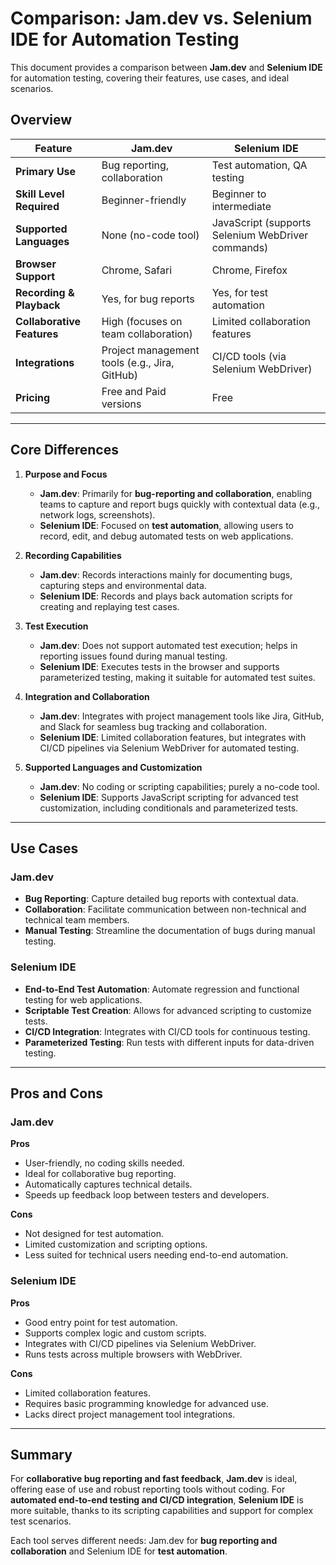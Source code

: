 # Comparison: Jam.dev vs. Selenium IDE for Automation Testing

This document provides a comparison between **Jam.dev** and **Selenium IDE** for automation testing, covering their features, use cases, and ideal scenarios.

## Overview

| Feature                    | Jam.dev                                 | Selenium IDE                                       |
|----------------------------|-----------------------------------------|----------------------------------------------------|
| **Primary Use**            | Bug reporting, collaboration            | Test automation, QA testing                        |
| **Skill Level Required**    | Beginner-friendly                      | Beginner to intermediate                           |
| **Supported Languages**     | None (no-code tool)                    | JavaScript (supports Selenium WebDriver commands)  |
| **Browser Support**         | Chrome, Safari                         | Chrome, Firefox                                    |
| **Recording & Playback**    | Yes, for bug reports                   | Yes, for test automation                           |
| **Collaborative Features**  | High (focuses on team collaboration)   | Limited collaboration features                     |
| **Integrations**            | Project management tools (e.g., Jira, GitHub) | CI/CD tools (via Selenium WebDriver)       |
| **Pricing**                 | Free and Paid versions                 | Free                                               |

---

## Core Differences

1. **Purpose and Focus**
   - **Jam.dev**: Primarily for **bug-reporting and collaboration**, enabling teams to capture and report bugs quickly with contextual data (e.g., network logs, screenshots).
   - **Selenium IDE**: Focused on **test automation**, allowing users to record, edit, and debug automated tests on web applications.

2. **Recording Capabilities**
   - **Jam.dev**: Records interactions mainly for documenting bugs, capturing steps and environmental data.
   - **Selenium IDE**: Records and plays back automation scripts for creating and replaying test cases.

3. **Test Execution**
   - **Jam.dev**: Does not support automated test execution; helps in reporting issues found during manual testing.
   - **Selenium IDE**: Executes tests in the browser and supports parameterized testing, making it suitable for automated test suites.

4. **Integration and Collaboration**
   - **Jam.dev**: Integrates with project management tools like Jira, GitHub, and Slack for seamless bug tracking and collaboration.
   - **Selenium IDE**: Limited collaboration features, but integrates with CI/CD pipelines via Selenium WebDriver for automated testing.

5. **Supported Languages and Customization**
   - **Jam.dev**: No coding or scripting capabilities; purely a no-code tool.
   - **Selenium IDE**: Supports JavaScript scripting for advanced test customization, including conditionals and parameterized tests.

---

## Use Cases

### Jam.dev
- **Bug Reporting**: Capture detailed bug reports with contextual data.
- **Collaboration**: Facilitate communication between non-technical and technical team members.
- **Manual Testing**: Streamline the documentation of bugs during manual testing.

### Selenium IDE
- **End-to-End Test Automation**: Automate regression and functional testing for web applications.
- **Scriptable Test Creation**: Allows for advanced scripting to customize tests.
- **CI/CD Integration**: Integrates with CI/CD tools for continuous testing.
- **Parameterized Testing**: Run tests with different inputs for data-driven testing.

---

## Pros and Cons

### Jam.dev

**Pros**
- User-friendly, no coding skills needed.
- Ideal for collaborative bug reporting.
- Automatically captures technical details.
- Speeds up feedback loop between testers and developers.

**Cons**
- Not designed for test automation.
- Limited customization and scripting options.
- Less suited for technical users needing end-to-end automation.

### Selenium IDE

**Pros**
- Good entry point for test automation.
- Supports complex logic and custom scripts.
- Integrates with CI/CD pipelines via Selenium WebDriver.
- Runs tests across multiple browsers with WebDriver.

**Cons**
- Limited collaboration features.
- Requires basic programming knowledge for advanced use.
- Lacks direct project management tool integrations.

---

## Summary

For **collaborative bug reporting and fast feedback**, **Jam.dev** is ideal, offering ease of use and robust reporting tools without coding. For **automated end-to-end testing and CI/CD integration**, **Selenium IDE** is more suitable, thanks to its scripting capabilities and support for complex test scenarios.

Each tool serves different needs: Jam.dev for **bug reporting and collaboration** and Selenium IDE for **test automation**.

